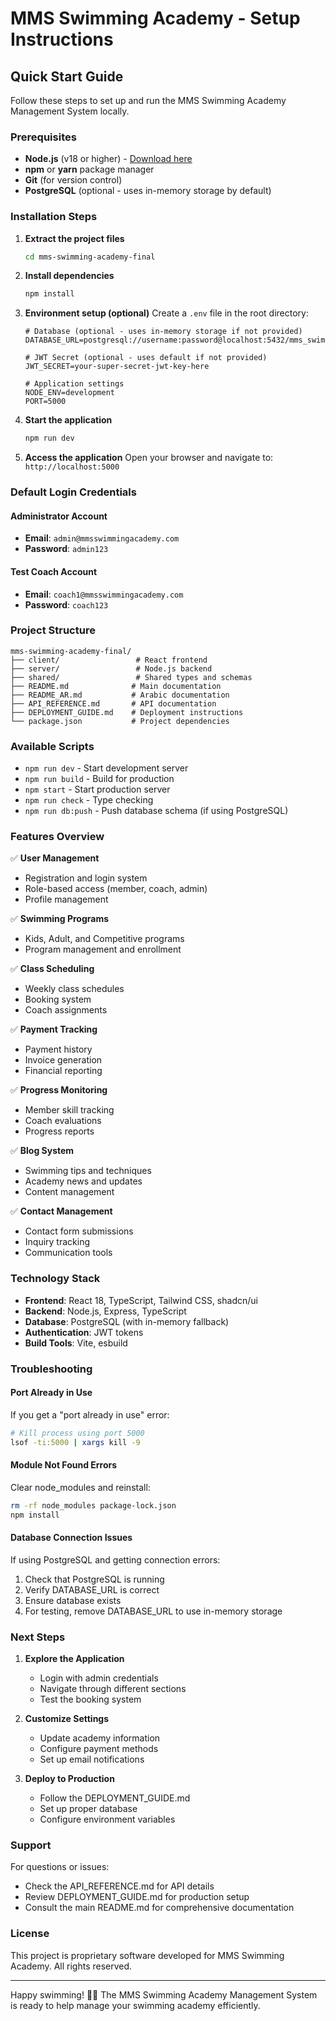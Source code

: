 # MMS Swimming Academy - Setup Instructions

## Quick Start Guide

Follow these steps to set up and run the MMS Swimming Academy Management System locally.

### Prerequisites

- **Node.js** (v18 or higher) - [Download here](https://nodejs.org/)
- **npm** or **yarn** package manager
- **Git** (for version control)
- **PostgreSQL** (optional - uses in-memory storage by default)

### Installation Steps

1. **Extract the project files**
   ```bash
   cd mms-swimming-academy-final
   ```

2. **Install dependencies**
   ```bash
   npm install
   ```

3. **Environment setup (optional)**
   Create a `.env` file in the root directory:
   ```env
   # Database (optional - uses in-memory storage if not provided)
   DATABASE_URL=postgresql://username:password@localhost:5432/mms_swimming_academy
   
   # JWT Secret (optional - uses default if not provided)
   JWT_SECRET=your-super-secret-jwt-key-here
   
   # Application settings
   NODE_ENV=development
   PORT=5000
   ```

4. **Start the application**
   ```bash
   npm run dev
   ```

5. **Access the application**
   Open your browser and navigate to: `http://localhost:5000`

### Default Login Credentials

#### Administrator Account
- **Email**: `admin@mmsswimmingacademy.com`
- **Password**: `admin123`

#### Test Coach Account
- **Email**: `coach1@mmsswimmingacademy.com`
- **Password**: `coach123`

### Project Structure

```
mms-swimming-academy-final/
├── client/                 # React frontend
├── server/                 # Node.js backend
├── shared/                 # Shared types and schemas
├── README.md              # Main documentation
├── README_AR.md           # Arabic documentation
├── API_REFERENCE.md       # API documentation
├── DEPLOYMENT_GUIDE.md    # Deployment instructions
└── package.json           # Project dependencies
```

### Available Scripts

- `npm run dev` - Start development server
- `npm run build` - Build for production
- `npm start` - Start production server
- `npm run check` - Type checking
- `npm run db:push` - Push database schema (if using PostgreSQL)

### Features Overview

✅ **User Management**
- Registration and login system
- Role-based access (member, coach, admin)
- Profile management

✅ **Swimming Programs**
- Kids, Adult, and Competitive programs
- Program management and enrollment

✅ **Class Scheduling**
- Weekly class schedules
- Booking system
- Coach assignments

✅ **Payment Tracking**
- Payment history
- Invoice generation
- Financial reporting

✅ **Progress Monitoring**
- Member skill tracking
- Coach evaluations
- Progress reports

✅ **Blog System**
- Swimming tips and techniques
- Academy news and updates
- Content management

✅ **Contact Management**
- Contact form submissions
- Inquiry tracking
- Communication tools

### Technology Stack

- **Frontend**: React 18, TypeScript, Tailwind CSS, shadcn/ui
- **Backend**: Node.js, Express, TypeScript
- **Database**: PostgreSQL (with in-memory fallback)
- **Authentication**: JWT tokens
- **Build Tools**: Vite, esbuild

### Troubleshooting

#### Port Already in Use
If you get a "port already in use" error:
```bash
# Kill process using port 5000
lsof -ti:5000 | xargs kill -9
```

#### Module Not Found Errors
Clear node_modules and reinstall:
```bash
rm -rf node_modules package-lock.json
npm install
```

#### Database Connection Issues
If using PostgreSQL and getting connection errors:
1. Check that PostgreSQL is running
2. Verify DATABASE_URL is correct
3. Ensure database exists
4. For testing, remove DATABASE_URL to use in-memory storage

### Next Steps

1. **Explore the Application**
   - Login with admin credentials
   - Navigate through different sections
   - Test the booking system

2. **Customize Settings**
   - Update academy information
   - Configure payment methods
   - Set up email notifications

3. **Deploy to Production**
   - Follow the DEPLOYMENT_GUIDE.md
   - Set up proper database
   - Configure environment variables

### Support

For questions or issues:
- Check the API_REFERENCE.md for API details
- Review DEPLOYMENT_GUIDE.md for production setup
- Consult the main README.md for comprehensive documentation

### License

This project is proprietary software developed for MMS Swimming Academy. All rights reserved.

---

Happy swimming! 🏊‍♂️ The MMS Swimming Academy Management System is ready to help manage your swimming academy efficiently.